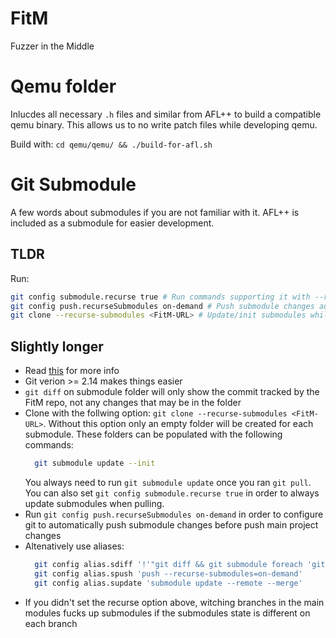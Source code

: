 # FitM
Fuzzer in the Middle

# Qemu folder

Inlucdes all necessary `.h` files and similar from AFL++ to build a compatible qemu binary. 
This allows us to no write patch files while developing qemu.  

Build with: `cd qemu/qemu/ && ./build-for-afl.sh`

# Git Submodule

A few words about submodules if you are not familiar with it. AFL++ is included as a submodule for easier development.

## TLDR

Run:
```sh
git config submodule.recurse true # Run commands supporting it with --recurse-submodules
git config push.recurseSubmodules on-demand # Push submodule changes automatically if possible
git clone --recurse-submodules <FitM-URL> # Update/init submodules while cloning
```

## Slightly longer
- Read [this](https://git-scm.com/book/en/v2/Git-Tools-Submodules) for more info
- Git verion >= 2.14 makes things easier
- `git diff` on submodule folder will only show the commit tracked by the FitM repo, not any changes that may be in the folder
- Clone with the follwing option: `git clone --recurse-submodules <FitM-URL>`. Without this option only an empty folder will be created for each submodule. These folders can be populated with the following commands: 
  ```sh
    git submodule update --init
  ```
  You always need to run `git submodule update` once you ran `git pull`. You can also set `git config submodule.recurse true` in order to always update submodules when pulling.
- Run `git config push.recurseSubmodules on-demand` in order to configure git to automatically push submodule changes before push main project changes
- Altenatively use aliases:
  ```sh
    git config alias.sdiff '!'"git diff && git submodule foreach 'git diff'"
    git config alias.spush 'push --recurse-submodules=on-demand'
    git config alias.supdate 'submodule update --remote --merge'
    ```
- If you didn't set the recurse option above, witching branches in the main modules fucks up submodules if the submodules state is different on each branch
